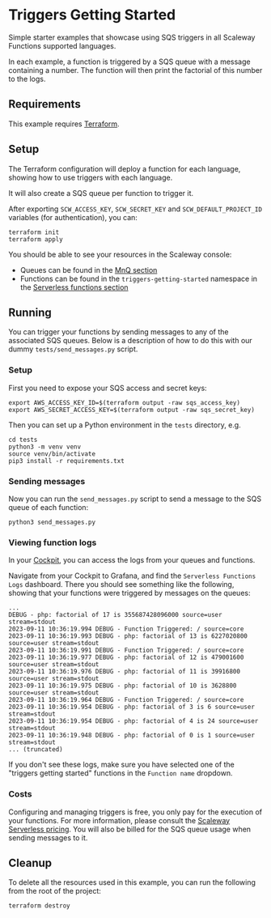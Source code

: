# Triggers Getting Started

Simple starter examples that showcase using SQS triggers in all Scaleway Functions supported languages.

In each example, a function is triggered by a SQS queue with a message containing a number. The function will then print the factorial of this number to the logs.

## Requirements

This example requires [Terraform](https://www.scaleway.com/en/docs/tutorials/terraform-quickstart/).

## Setup

The Terraform configuration will deploy a function for each language, showing how to use triggers with each language.

It will also create a SQS queue per function to trigger it.

After exporting `SCW_ACCESS_KEY`, `SCW_SECRET_KEY` and `SCW_DEFAULT_PROJECT_ID` variables (for authentication), you can:

```console
terraform init
terraform apply
```

You should be able to see your resources in the Scaleway console:

- Queues can be found in the [MnQ section](https://console.scaleway.com/messaging/protocols/fr-par/sqs/queues)
- Functions can be found in the `triggers-getting-started` namespace in the [Serverless functions section](https://console.scaleway.com/functions/namespaces)

## Running

You can trigger your functions by sending messages to any of the associated SQS queues. Below is a description of how to do this with our dummy `tests/send_messages.py` script.

### Setup

First you need to expose your SQS access and secret keys:

```console
export AWS_ACCESS_KEY_ID=$(terraform output -raw sqs_access_key)
export AWS_SECRET_ACCESS_KEY=$(terraform output -raw sqs_secret_key)
```

Then you can set up a Python environment in the `tests` directory, e.g.

```console
cd tests
python3 -m venv venv
source venv/bin/activate
pip3 install -r requirements.txt
```

### Sending messages

Now you can run the `send_messages.py` script to send a message to the SQS queue of each function:

```console
python3 send_messages.py
```

### Viewing function logs

In your [Cockpit](https://console.scaleway.com/cockpit), you can access the logs from your queues and functions.

Navigate from your Cockpit to Grafana, and find the `Serverless Functions Logs` dashboard. There you should see something like the following, showing that your functions were triggered by messages on the queues:

```console
...
DEBUG - php: factorial of 17 is 355687428096000 source=user stream=stdout
2023-09-11 10:36:19.994 DEBUG - Function Triggered: / source=core
2023-09-11 10:36:19.993 DEBUG - php: factorial of 13 is 6227020800 source=user stream=stdout
2023-09-11 10:36:19.991 DEBUG - Function Triggered: / source=core
2023-09-11 10:36:19.977 DEBUG - php: factorial of 12 is 479001600 source=user stream=stdout
2023-09-11 10:36:19.976 DEBUG - php: factorial of 11 is 39916800 source=user stream=stdout
2023-09-11 10:36:19.975 DEBUG - php: factorial of 10 is 3628800 source=user stream=stdout
2023-09-11 10:36:19.964 DEBUG - Function Triggered: / source=core
2023-09-11 10:36:19.954 DEBUG - php: factorial of 3 is 6 source=user stream=stdout
2023-09-11 10:36:19.954 DEBUG - php: factorial of 4 is 24 source=user stream=stdout
2023-09-11 10:36:19.948 DEBUG - php: factorial of 0 is 1 source=user stream=stdout
... (truncated)
```

If you don't see these logs, make sure you have selected one of the "triggers getting started" functions in the `Function name` dropdown.

### Costs

Configuring and managing triggers is free, you only pay for the execution of your functions. For more information, please consult the [Scaleway Serverless pricing](https://www.scaleway.com/en/pricing/?tags=serverless). You will also be billed for the SQS queue usage when sending messages to it.

## Cleanup

To delete all the resources used in this example, you can run the following from the root of the project:

```console
terraform destroy
```
